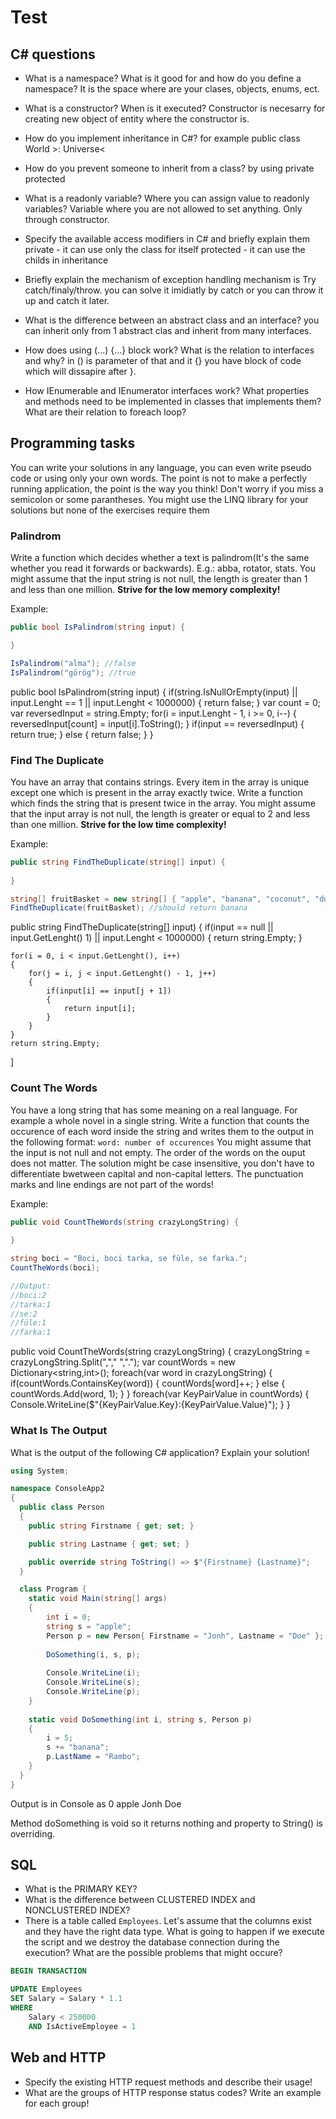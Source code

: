 # Test

## C# questions

- What is a namespace? What is it good for and how do you define a namespace?
It is the space where are your clases, objects, enums, ect.

- What is a constructor? When is it executed?
Constructor is necesarry for creating new object of entity where the constructor is.

- How do you implement inheritance in C#?
 for example public class World >: Universe<
 
- How do you prevent someone to inherit from a class?
by using private protected

- What is a readonly variable? Where you can assign value to readonly variables?
Variable where you are not allowed to set anything. Only through constructor.

- Specify the available access modifiers in C# and briefly explain them
private - it can use only the class for itself
protected - it can use the childs in inheritance

- Briefly explain the mechanism of exception handling
mechanism is Try catch/finaly/throw. you can solve it imidiatly by catch or you can throw it up and catch it later.

- What is the difference between an abstract class and an interface?
you can inherit only from 1 abstract clas and inherit from many interfaces.

- How does using (...) {...} block work? What is the relation to interfaces and why?
in () is parameter of that and it {} you have block of code which will dissapire after }.

- How IEnumerable<T> and IEnumerator<T> interfaces work? What properties and methods need to be implemented in classes that implements them? What are their relation to foreach loop?

## Programming tasks

You can write your solutions in any language, you can even write pseudo code or using only your own words.
The point is not to make a perfectly running application, the point is the way you think!
Don't worry if you miss a semicolon or some parantheses. You might use the LINQ library for your solutions but none of the exercises require them

### Palindrom

Write a function which decides whether a text is palindrom(It's the same whether you read it forwards or backwards). E.g.: abba, rotator, stats.
You might assume that the input string is not null, the length is greater than 1 and less than one million. **Strive for the low memory complexity!**

Example:

```csharp
public bool IsPalindrom(string input) {

}

IsPalindrom("alma"); //false
IsPalindrom("görög"); //true
```

public bool IsPalindrom(string input) 
{
	if(string.IsNullOrEmpty(input) || input.Lenght == 1 || input.Lenght < 1000000)
	{
		return false;
	}
	var count = 0;
	var reversedInput = string.Empty;
	for(i = input.Lenght - 1, i >= 0, i--)
	{
		reversedInput[count] = input[i].ToString();
	}
	if(input == reversedInput)
	{
		return true;
	}
	else
	{
		return false;
	}
}





### Find The Duplicate

You have an array that contains strings. Every item in the array is unique except one which is present in the array exactly twice.
Write a function which finds the string that is present twice in the array.
You might assume that the input array is not null, the length is greater or equal to 2 and less than one million. **Strive for the low time complexity!**

Example: 

```csharp
public string FindTheDuplicate(string[] input) { 
        
}

string[] fruitBasket = new string[] { "apple", "banana", "coconut", "durian", "banana", "elderberry", "fig", "grapefruit" };
FindTheDuplicate(fruitBasket); //should return banana
```

public string FindTheDuplicate(string[] input)
{
	if(input == null || input.GetLenght() 1) || input.Lenght < 1000000)
	{
		return string.Empty;
	}
	
	for(i = 0, i < input.GetLenght(), i++)
	{
		for(j = i, j < input.GetLenght() - 1, j++)
		{
			if(input[i] == input[j + 1])
			{
				return input[i];
			}
		}
	}
	return string.Empty;
]


### Count The Words

You have a long string that has some meaning on a real language. For example a whole novel in a single string.
Write a function that counts the occurence of each word inside the string and writes them to the output in the following format: `word: number of occurences`
You might assume that the input is not null and not empty. The order of the words on the ouput does not matter.
The solution might be case insensitive, you don't have to differentiate bwetween capital and non-capital letters.
The punctuation marks and line endings are not part of the words!

Example:

```csharp
public void CountTheWords(string crazyLongString) { 
        
}

string boci = "Boci, boci tarka, se füle, se farka.";
CountTheWords(boci);

//Output:
//boci:2
//tarka:1
//se:2
//füle:1
//farka:1
```

public void CountTheWords(string crazyLongString) 
{ 
	crazyLongString = crazyLongString.Split(","," ",".");
	var countWords = new Dictionary<string,int>();
	foreach(var word in crazyLongString)
	{
		if(countWords.ContainsKey(word))
		{
			countWords[word]++;
		}
		else
		{
			countWords.Add(word, 1);
		}
	}
	foreach(var KeyPairValue in countWords)
	{
		Console.WriteLine($"{KeyPairValue.Key}:{KeyPairValue.Value}");
	}
}



### What Is The Output

What is the output of the following C# application? Explain your solution!

```csharp
using System;

namespace ConsoleApp2
{
  public class Person
  {
    public string Firstname { get; set; }

    public string Lastname { get; set; }

    public override string ToString() => $"{Firstname} {Lastname}";
  }

  class Program {
    static void Main(string[] args) 
    {
        int i = 0;
        string s = "apple";
        Person p = new Person{ Firstname = "Jonh", Lastname = "Doe" };
        
        DoSomething(i, s, p);
        
        Console.WriteLine(i);
        Console.WriteLine(s);
        Console.WriteLine(p);
    }
    
    static void DoSomething(int i, string s, Person p)
    {
        i = 5;
        s += "banana";
        p.LastName = "Rambo";
    }
  }
}

```

Output is in Console as
0
apple
Jonh Doe

Method doSomething is void so it returns nothing
and property to String() is overriding.


## SQL

- What is the PRIMARY KEY?
- What is the difference between CLUSTERED INDEX and NONCLUSTERED INDEX?
- There is a table called `Employees`. Let's assume that the columns exist and they have the right data type.
What is going to happen if we execute the script and we destroy the database connection during the execution? What are the possible problems that might occure?

```sql
BEGIN TRANSACTION

UPDATE Employees
SET Salary = Salary * 1.1
WHERE 
	Salary < 250000
	AND IsActiveEmployee = 1
```

## Web and HTTP

- Specify the existing HTTP request methods and describe their usage!
- What are the groups of HTTP response status codes? Write an example for each group!
